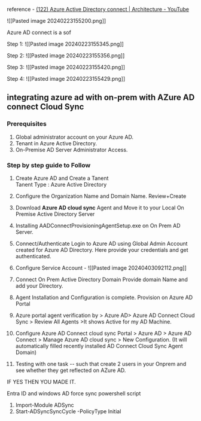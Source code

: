 
reference - [(122) Azure Active Directory connect | Architecture - YouTube](https://www.youtube.com/watch?v=t1yHJ8DVO4Y)



![[Pasted image 20240223155200.png]]

Azure AD connect is a sof

Step 1:
![[Pasted image 20240223155345.png]]


Step 2:
![[Pasted image 20240223155356.png]]

Step 3:
![[Pasted image 20240223155420.png]]

Step 4:
![[Pasted image 20240223155429.png]]

## integrating azure ad with on-prem  with AZure AD connect Cloud Sync


### Prerequisites

1. Global administrator account on your Azure AD.
2. Tenant in Azure Active Directory.
3. On-Premise AD Server Administrator Access.

### Step by step guide to Follow

1. Create Azure AD and Create a Tanent  
    Tanent Type : Azure Active Directory
2. Configure the Organization Name and Domain Name. Review+Create
3. Download **Azure AD cloud sync** Agent and Move it to your Local On Premise Active Directory Server
4. Installing AADConnectProvisioningAgentSetup.exe on On Prem AD Server.
   
5. Connect/Authenticate Login to Azure AD using Global Admin Account created for Azure AD Directory.
   Here provide your credentials and get authenticated.
6. Configure Service Account - 
   ![[Pasted image 20240403092112.png]]
   
7. Connect On Prem Active Directory Domain
   Provide  domain Name and add your Directory.
8. Agent Installation and Configuration is complete. Provision on Azure AD Portal
9. Azure portal agent verification by > Azure AD> Azure AD Connect Cloud Sync > Review All Agents >It shows Active for my AD Machine.
10. Configure Azure AD Connect cloud sync Portal > Azure AD > Azure AD Connect > Manage Azure AD cloud sync > New Configuration.
    (It will automatically filled recently installed AD Connect Cloud Sync Agent Domain)
11. Testing with one task -- such that create 2 users in your Onprem  and see whether they get reflected on AZure AD.

IF YES THEN YOU MADE IT.


Entra ID and windows AD force sync powershell script

1. Import-Module ADSync
2. Start-ADSyncSyncCycle -PolicyType Initial